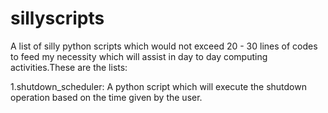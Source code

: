 # sillyscripts
A list of silly python scripts which would not exceed 20 - 30 lines of codes to feed my necessity which will assist in day to day computing activities.These are the lists:


1.shutdown_scheduler:
   A python script which will execute the shutdown operation based on the time given by the user.
